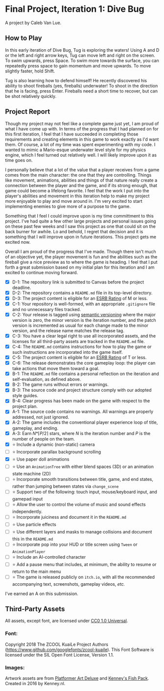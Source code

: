 # Final Project, Iteration 1: Dive Bug
A project by Caleb Van Lue.

## How to Play
In this early iteration of Dive Bug, Tug is exploring the waters! Using A and D or the left and right arrow keys, Tug can move left and right on the screen. To swim upwards, press Space. To swim more towards the surface, you can repeatedly press space to gain momentum and move upwards. To move slightly faster, hold Shift. 

Tug is also learning how to defend himself! He recently discovered his ability to shoot fireballs (yes, fireballs) underwater! To shoot in the direction that he is facing, press Enter. Fireballs need a short time to recover, but can be shot relatively quickly. 


## Project Report
Though my project may not feel like a complete game just yet, I am proud of what I have come up with. In terms of the progress that I had planned on for this first iteration, I feel that I have succeeded in completing those requirements and creating elements in this game to work exactly as I'd want them. Of course, a lot of my time was spent experimenting with my code. I wanted to mimic a Mario-esque underwater level style for my physics engine, which I feel turned out relatively well. I will likely improve upon it as time goes on.

I personally believe that a lot of the value that a player receives from a game comes from the main character: the one that they are controlling. Things like movement, animations, abilities and things of that nature really create a connection between the player and the game, and if its strong enough, that game could become a lifelong favorite. I feel that the work I put into the player's abilities and movement in this iteration help to make my project more enjoyable to play and move around in. I'm very excited to start implementing enemies to give more of a purpose to the game.

Something that I feel I could improve upon is my time committment to this project. I've had quite a few other large projects and personal issues going on these past few weeks and I saw this project as one that could sit on the back burner for awhile. Lo and behold, I regret that decision and it is something that I will improve upon in future iterations. This project gets me excited now.

Overall I am proud of the progress that I've made. Though there isn't much of an objective yet, the player movement is fun and the abilities such as the fireball give a nice preview as to where the game is heading. I feel that I put forth a great submission based on my initial plan for this iteration and I am excited to continue moving forward. 


- [X] D-1: The repository link is submitted to Canvas before the project deadline.
- [X] D-2: The repository contains a <code>README.md</code> file in its top-level directory.
- [X] D-3: The project content is eligible for an <a href="https://www.esrb.org/ratings-guide/">ESRB Rating</a> of M or less.
- [X] C-1: Your repository is well-formed, with an appropriate <code>.gitignore</code> file and no unnecessary files tracked.
- [X] C-2: Your release is tagged using <a href="https://semver.org/">semantic versioning</a> where the major version is zero, the minor version is the iteration number, and the patch version is incremented as usual for each change made to the minor version, and the release name matches the release tag.
- [X] C-3: You have a clear legal right to use all incorporated assets, and the licenses for all third-party assets are tracked in the <code>README.md</code> file.
- [X] C-4: The <code>README.md</code> contains instructions for how to play the game or such instructions are incorporated into the game itself.
- [X] C-5: The project content is eligible for an <a href="https://www.esrb.org/ratings-guide/">ESRB Rating</a> of T or less.
- [X] C-6: The release demonstrates the core gameplay loop: the player can take actions that move them toward a goal.
- [X] B-1: The <code>README.md</code> file contains a personal reflection on the iteration and self-evaluation, as defined above.
- [X] B-2: The game runs without errors or warnings.
- [X] B-3: The source code and project structure comply with our adopted style guides.
- [X] B-4: Clear progress has been made on the game with respect to the project plan.
- [X] A-1: The source code contains no warnings. All warnings are properly addressed, not just ignored.
- [X] A-2: The game includes the conventional player experience loop of title, gameplay, and ending.
- [X] A-3: Earn <em>N</em>*&lceil;<em>P</em>/2&rceil; stars, where <em>N</em> is the iteration number and <em>P</em> is the number of people on the team.
- [X] ⭐ Include a dynamic (non-static) camera
- [ ] ⭐ Incorporate parallax background scrolling
- [X] ⭐ Use paper doll animations
- [ ] ⭐ Use an <code>AnimationTree</code> with either blend spaces (3D) or an animation state machine (2D)
- [ ] ⭐ Incorporate smooth transitions between title, game, and end states, rather than jumping between states via <code>change_scene</code>
- [ ] ⭐ Support two of the following: touch input, mouse/keyboard input, and gamepad input
- [ ] ⭐ Allow the user to control the volume of music and sound effects independently.
- [ ] ⭐ Incorporate juiciness and document it in the <code>README.md</code>
- [ ] ⭐ Use particle effects
- [ ] ⭐ Use different layers and masks to manage collisions and document this in the <code>README.md</code>
- [ ] ⭐ Incorporate pop into your HUD or title screen using <code>Tween</code> or <code>AnimationPlayer</code>
- [ ] ⭐ Include an AI-controlled character
- [ ] ⭐ Add a pause menu that includes, at minimum, the ability to resume or return to the main menu
- [ ] ⭐ The game is released publicly on <code>itch.io</code>, with all the recommended accompanying text, screenshots, gameplay videos, <i>etc.</i>

I've earned an A on this submission.


## Third-Party Assets
All assets, except font, are licensed under [CC0 1.0 Universal](https://creativecommons.org/publicdomain/zero/1.0/). 

### Font: 
Copyright 2018 The ZCOOL KuaiLe Project Authors (https://www.github.com/googlefonts/zcool-kuaile). This Font Software is licensed under the SIL Open Font License, Version 1.1.

### Images:
Artwork assets are from [Platformer Art Deluxe](https://kenney.nl/assets/platformer-art-deluxe) and [Kenney's Fish Pack](https://kenney.nl/assets/fish-pack). Created in 2016 by Kenney.nl.
